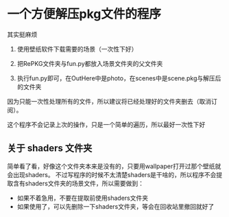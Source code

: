 # 一个方便解压pkg文件的程序

其实挺麻烦

1. 使用壁纸软件下载需要的场景（一次性下好）

2. 把RePKG文件夹与fun.py都放入场景文件夹的父文件夹

3. 执行fun.py即可，在OutHere中是photo，在scenes中是scene.pkg与解压后的文件夹

因为只能一次性处理所有的文件，所以建议将已经处理好的文件夹删去（取消订阅）。

这个程序不会记录上次的操作，只是一个简单的遍历，所以最好一次性下好

## 关于 shaders 文件夹

简单看了看，好像这个文件夹本来是没有的，只要用wallpaper打开过那个壁纸就会出现shaders。
不过写程序的时候不太清楚shaders是干啥的，所以程序不会提取含有shaders文件夹的场景文件，所以需要做到：

* 如果不着急用，不要在提取前使用shaders文件夹
* 如果使用了，可以先删除一下shaders文件夹，等会在回收站里撤回就好了
